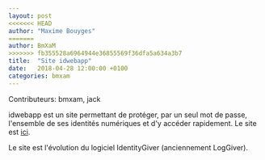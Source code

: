 ```yaml
---
layout: post
<<<<<<< HEAD
author: "Maxime Bouyges"
=======
author: BmXaM
>>>>>>> fb355528a6964944e36855569f36dfa5a634a3b7
title:  "Site idwebapp"
date:   2018-04-28 12:00:00 +0100
categories: bmxam
---
```

Contributeurs: bmxam, jack

idwebapp est un site permettant de protéger, par un seul mot de passe, l'ensemble de ses identités numériques et d'y accéder rapidement. Le site est [ici][idwebapp-url].

Le site est l'évolution du logiciel IdentityGiver (anciennement LogGiver).

[idwebapp-url]: https://jacknbob.fr/idwebapp
